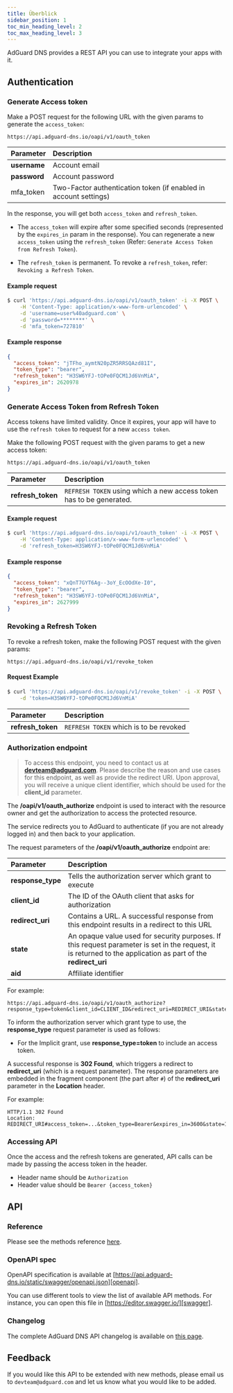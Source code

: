 ```yaml
---
title: Überblick
sidebar_position: 1
toc_min_heading_level: 2
toc_max_heading_level: 3
---
```


<!--
    API info is from here:
    https://api.adguard-dns.io/static/api/API.md
-->

AdGuard DNS provides a REST API you can use to integrate your apps with it.

## Authentication

### Generate Access token

Make a POST request for the following URL with the given params to generate the `access_token`:

`https://api.adguard-dns.io/oapi/v1/oauth_token`

| Parameter    | Description                                                      |
|:------------ |:---------------------------------------------------------------- |
| **username** | Account email                                                    |
| **password** | Account password                                                 |
| mfa_token    | Two-Factor authentication token (if enabled in account settings) |

In the response, you will get both `access_token` and `refresh_token`.

- The `access_token` will expire after some specified seconds (represented by the `expires_in` param in the response). You can regenerate a new `access_token` using the `refresh_token` (Refer: `Generate Access Token from Refresh Token`).

- The `refresh_token` is permanent. To revoke a `refresh_token`, refer: `Revoking a Refresh Token`.

#### Example request

```bash
$ curl 'https://api.adguard-dns.io/oapi/v1/oauth_token' -i -X POST \
    -H 'Content-Type: application/x-www-form-urlencoded' \
    -d 'username=user%40adguard.com' \
    -d 'password=********' \
    -d 'mfa_token=727810'
```

#### Example response

```json
{
  "access_token": "jTFho_aymtN20pZR5RRSQAzd81I",
  "token_type": "bearer",
  "refresh_token": "H3SW6YFJ-tOPe0FQCM1Jd6VnMiA",
  "expires_in": 2620978
}
```

### Generate Access Token from Refresh Token

Access tokens have limited validity. Once it expires, your app will have to use the `refresh token` to request for a new `access token`.

Make the following POST request with the given params to get a new access token:

`https://api.adguard-dns.io/oapi/v1/oauth_token`

| Parameter         | Description                                                         |
|:----------------- |:------------------------------------------------------------------- |
| **refresh_token** | `REFRESH TOKEN` using which a new access token has to be generated. |

#### Example request

```bash
$ curl 'https://api.adguard-dns.io/oapi/v1/oauth_token' -i -X POST \
    -H 'Content-Type: application/x-www-form-urlencoded' \
    -d 'refresh_token=H3SW6YFJ-tOPe0FQCM1Jd6VnMiA'
```

#### Example response

```json
{
  "access_token": "xQnT7GYT6Ag--3oY_EcOOdXe-I0",
  "token_type": "bearer",
  "refresh_token": "H3SW6YFJ-tOPe0FQCM1Jd6VnMiA",
  "expires_in": 2627999
}
```

### Revoking a Refresh Token

To revoke a refresh token, make the following POST request with the given params:

`https://api.adguard-dns.io/oapi/v1/revoke_token`

#### Request Example

```bash
$ curl 'https://api.adguard-dns.io/oapi/v1/revoke_token' -i -X POST \
    -d 'token=H3SW6YFJ-tOPe0FQCM1Jd6VnMiA'
```

| Parameter         | Description                            |
|:----------------- |:-------------------------------------- |
| **refresh_token** | `REFRESH TOKEN` which is to be revoked |

### Authorization endpoint

> To access this endpoint, you need to contact us at **devteam@adguard.com**. Please describe the reason and use cases for this endpoint, as well as provide the redirect URI. Upon approval, you will receive a unique client identifier, which should be used for the **client_id** parameter.

The **/oapi/v1/oauth_authorize** endpoint is used to interact with the resource owner and get the authorization to access the protected resource.

The service redirects you to AdGuard to authenticate (if you are not already logged in) and then back to your application.

The request parameters of the **/oapi/v1/oauth_authorize** endpoint are:

| Parameter         | Description                                                                                                                                                    |
|:----------------- |:-------------------------------------------------------------------------------------------------------------------------------------------------------------- |
| **response_type** | Tells the authorization server which grant to execute                                                                                                          |
| **client_id**     | The ID of the OAuth client that asks for authorization                                                                                                         |
| **redirect_uri**  | Contains a URL. A successful response from this endpoint results in a redirect to this URL                                                                     |
| **state**         | An opaque value used for security purposes. If this request parameter is set in the request, it is returned to the application as part of the **redirect_uri** |
| **aid**           | Affiliate identifier                                                                                                                                           |

For example:

```http request
https://api.adguard-dns.io/oapi/v1/oauth_authorize?response_type=token&client_id=CLIENT_ID&redirect_uri=REDIRECT_URI&state=1jbmuc0m9WTr1T6dOO82
```

To inform the authorization server which grant type to use, the **response_type** request parameter is used as follows:

- For the Implicit grant, use **response_type=token** to include an access token.

A successful response is **302 Found**, which triggers a redirect to **redirect_uri** (which is a request parameter). The response parameters are embedded in the fragment component (the part after `#`) of the **redirect_uri** parameter in the **Location** header.

For example:

```http request
HTTP/1.1 302 Found
Location: REDIRECT_URI#access_token=...&token_type=Bearer&expires_in=3600&state=1jbmuc0m9WTr1T6dOO82
```

### Accessing API

Once the access and the refresh tokens are generated, API calls can be made by passing the access token in the header.

- Header name should be `Authorization`
- Header value should be `Bearer {access_token}`

## API

### Reference

Please see the methods reference [here](reference.md).

### OpenAPI spec

OpenAPI specification is available at [https://api.adguard-dns.io/static/swagger/openapi.json][openapi].

You can use different tools to view the list of available API methods. For instance, you can open this file in [https://editor.swagger.io/][swagger].

### Changelog

The complete AdGuard DNS API changelog is available on [this page](private-dns/api/changelog.md).

## Feedback

If you would like this API to be extended with new methods, please email us to `devteam@adguard.com` and let us know what you would like to be added.

[openapi]: https://api.adguard-dns.io/static/swagger/openapi.json
[swagger]: https://editor.swagger.io/

